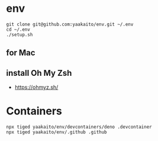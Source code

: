 # env

```
git clone git@github.com:yaakaito/env.git ~/.env
cd ~/.env
./setup.sh
```

## for Mac

## install Oh My Zsh

- https://ohmyz.sh/


# Containers

```
npx tiged yaakaito/env/devcontainers/deno .devcontainer
npx tiged yaakaito/env/.github .github
```
